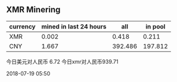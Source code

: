 ## XMR Minering

|currency|mined in last 24 hours|all|in pool|
|---|---|---|---|
|XMR|0.002|0.418|0.211|
|CNY|1.667|392.486|197.812|

今日美元对人民币 6.72	今日xmr对人民币939.71


2018-07-19 05:50